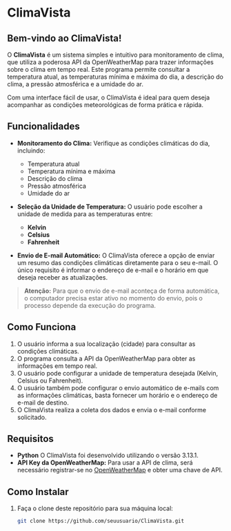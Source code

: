 # ClimaVista

## Bem-vindo ao ClimaVista!

O **ClimaVista** é um sistema simples e intuitivo para monitoramento de clima, que utiliza a poderosa API da OpenWeatherMap para trazer informações sobre o clima em tempo real. Este programa permite consultar a temperatura atual, as temperaturas mínima e máxima do dia, a descrição do clima, a pressão atmosférica e a umidade do ar.

Com uma interface fácil de usar, o ClimaVista é ideal para quem deseja acompanhar as condições meteorológicas de forma prática e rápida.

## Funcionalidades

- **Monitoramento do Clima:** Verifique as condições climáticas do dia, incluindo:
  - Temperatura atual
  - Temperatura mínima e máxima
  - Descrição do clima
  - Pressão atmosférica
  - Umidade do ar

- **Seleção da Unidade de Temperatura:** O usuário pode escolher a unidade de medida para as temperaturas entre:
  - **Kelvin**
  - **Celsius**
  - **Fahrenheit**

- **Envio de E-mail Automático:** O ClimaVista oferece a opção de enviar um resumo das condições climáticas diretamente para o seu e-mail. O único requisito é informar o endereço de e-mail e o horário em que deseja receber as atualizações.

> **Atenção:** Para que o envio de e-mail aconteça de forma automática, o computador precisa estar ativo no momento do envio, pois o processo depende da execução do programa.

## Como Funciona

1. O usuário informa a sua localização (cidade) para consultar as condições climáticas.
2. O programa consulta a API da OpenWeatherMap para obter as informações em tempo real.
3. O usuário pode configurar a unidade de temperatura desejada (Kelvin, Celsius ou Fahrenheit).
4. O usuário também pode configurar o envio automático de e-mails com as informações climáticas, basta fornecer um horário e o endereço de e-mail de destino.
5. O ClimaVista realiza a coleta dos dados e envia o e-mail conforme solicitado.

## Requisitos

- **Python** O ClimaVista foi desenvolvido utilizando o versão 3.13.1.
- **API Key da OpenWeatherMap:** Para usar a API de clima, será necessário registrar-se no [OpenWeatherMap](https://openweathermap.org/) e obter uma chave de API.

## Como Instalar

1. Faça o clone deste repositório para sua máquina local:
   ```bash
   git clone https://github.com/seuusuario/ClimaVista.git
